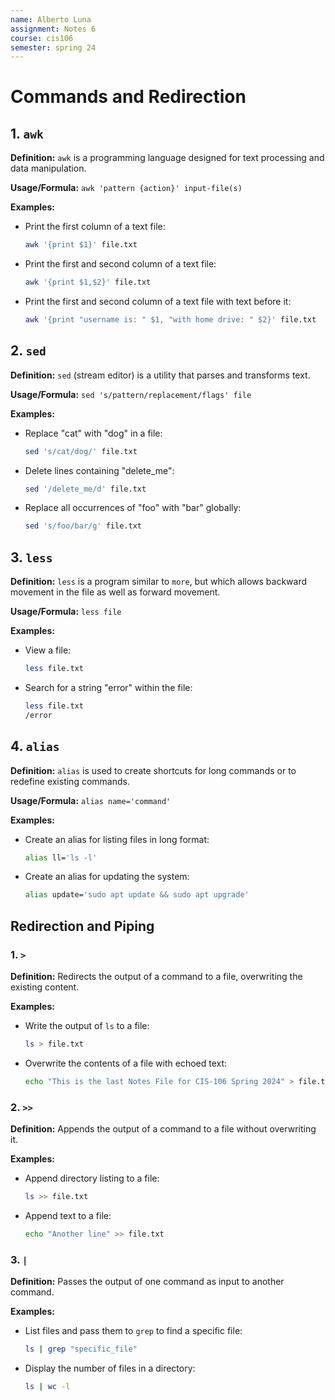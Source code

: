 ```yaml
---
name: Alberto Luna
assignment: Notes 6
course: cis106
semester: spring 24
---
```


# Commands and Redirection

## 1. `awk`
**Definition:** `awk` is a programming language designed for text processing and data manipulation.

**Usage/Formula:** `awk 'pattern {action}' input-file(s)`

**Examples:**
- Print the first column of a text file:
  ```bash
  awk '{print $1}' file.txt
  ```
- Print the first and second column of a text file:
  ```bash
  awk '{print $1,$2}' file.txt
  
  ```
- Print the first and second column of a text file with text before it:
  ```bash
  awk '{print "username is: " $1, "with home drive: " $2}' file.txt

## 2. `sed`
**Definition:** `sed` (stream editor) is a utility that parses and transforms text.

**Usage/Formula:** `sed 's/pattern/replacement/flags' file`

**Examples:**
- Replace "cat" with "dog" in a file:
  ```bash
  sed 's/cat/dog/' file.txt
  ```
- Delete lines containing "delete_me":
  ```bash
  sed '/delete_me/d' file.txt
  ```
- Replace all occurrences of "foo" with "bar" globally:
  ```bash
  sed 's/foo/bar/g' file.txt
  ```

## 3. `less`
**Definition:** `less` is a program similar to `more`, but which allows backward movement in the file as well as forward movement.

**Usage/Formula:** `less file`

**Examples:**
- View a file:
  ```bash
  less file.txt
  ```
- Search for a string "error" within the file:
  ```bash
  less file.txt
  /error
  ```

## 4. `alias`
**Definition:** `alias` is used to create shortcuts for long commands or to redefine existing commands.

**Usage/Formula:** `alias name='command'`

**Examples:**
- Create an alias for listing files in long format:
  ```bash
  alias ll='ls -l'
  ```
- Create an alias for updating the system:
  ```bash
  alias update='sudo apt update && sudo apt upgrade'
  ```

## Redirection and Piping

### 1. `>`
**Definition:** Redirects the output of a command to a file, overwriting the existing content.

**Examples:**
- Write the output of `ls` to a file:
  ```bash
  ls > file.txt
  ```
- Overwrite the contents of a file with echoed text:
  ```bash
  echo "This is the last Notes File for CIS-106 Spring 2024" > file.txt
  ```

### 2. `>>`
**Definition:** Appends the output of a command to a file without overwriting it.

**Examples:**
- Append directory listing to a file:
  ```bash
  ls >> file.txt
  ```
- Append text to a file:
  ```bash
  echo "Another line" >> file.txt
  ```

### 3. `|`
**Definition:** Passes the output of one command as input to another command.

**Examples:**
- List files and pass them to `grep` to find a specific file:
  ```bash
  ls | grep "specific_file"
  ```
- Display the number of files in a directory:
  ```bash
  ls | wc -l
  ```

